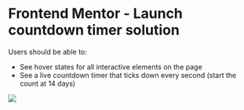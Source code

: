 # Frontend Mentor - Launch countdown timer solution
 
Users should be able to:

- See hover states for all interactive elements on the page
- See a live countdown timer that ticks down every second (start the count at 14 days)

![](./images/screenshot.jpg)